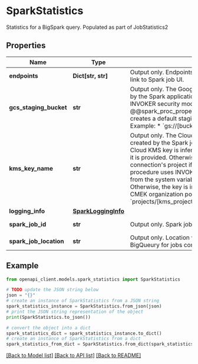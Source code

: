 # SparkStatistics

Statistics for a BigSpark query. Populated as part of JobStatistics2

## Properties

Name | Type | Description | Notes
------------ | ------------- | ------------- | -------------
**endpoints** | **Dict[str, str]** | Output only. Endpoints returned from Dataproc. Key list: - history_server_endpoint: A link to Spark job UI. | [optional] [readonly] 
**gcs_staging_bucket** | **str** | Output only. The Google Cloud Storage bucket that is used as the default filesystem by the Spark application. This fields is only filled when the Spark procedure uses the INVOKER security mode. It is inferred from the system variable @@spark_proc_properties.staging_bucket if it is provided. Otherwise, BigQuery creates a default staging bucket for the job and returns the bucket name in this field. Example: * &#x60;gs://[bucket_name]&#x60; | [optional] [readonly] 
**kms_key_name** | **str** | Output only. The Cloud KMS encryption key that is used to protect the resources created by the Spark job. If the Spark procedure uses DEFINER security mode, the Cloud KMS key is inferred from the Spark connection associated with the procedure if it is provided. Otherwise the key is inferred from the default key of the Spark connection&#39;s project if the CMEK organization policy is enforced. If the Spark procedure uses INVOKER security mode, the Cloud KMS encryption key is inferred from the system variable @@spark_proc_properties.kms_key_name if it is provided. Otherwise, the key is inferred fromt he default key of the BigQuery job&#39;s project if the CMEK organization policy is enforced. Example: * &#x60;projects/[kms_project_id]/locations/[region]/keyRings/[key_region]/cryptoKeys/[key]&#x60; | [optional] [readonly] 
**logging_info** | [**SparkLoggingInfo**](SparkLoggingInfo.md) |  | [optional] 
**spark_job_id** | **str** | Output only. Spark job ID if a Spark job is created successfully. | [optional] [readonly] 
**spark_job_location** | **str** | Output only. Location where the Spark job is executed. A location is selected by BigQueury for jobs configured to run in a multi-region. | [optional] [readonly] 

## Example

```python
from openapi_client.models.spark_statistics import SparkStatistics

# TODO update the JSON string below
json = "{}"
# create an instance of SparkStatistics from a JSON string
spark_statistics_instance = SparkStatistics.from_json(json)
# print the JSON string representation of the object
print(SparkStatistics.to_json())

# convert the object into a dict
spark_statistics_dict = spark_statistics_instance.to_dict()
# create an instance of SparkStatistics from a dict
spark_statistics_from_dict = SparkStatistics.from_dict(spark_statistics_dict)
```
[[Back to Model list]](../README.md#documentation-for-models) [[Back to API list]](../README.md#documentation-for-api-endpoints) [[Back to README]](../README.md)


